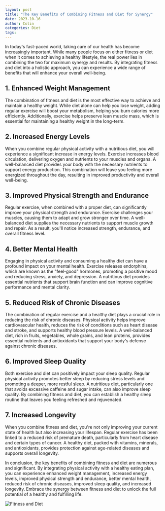 ```yaml
---
layout: post
title: "The Key Benefits of Combining Fitness and Diet for Synergy"
date: 2023-10-16
author: Colin
categories: Diet
tags: 
---
```


In today's fast-paced world, taking care of our health has become increasingly important. While many people focus on either fitness or diet when it comes to achieving a healthy lifestyle, the real power lies in combining the two for maximum synergy and results. By integrating fitness and diet into a holistic approach, you can experience a wide range of benefits that will enhance your overall well-being.

## 1. Enhanced Weight Management
The combination of fitness and diet is the most effective way to achieve and maintain a healthy weight. While diet alone can help you lose weight, adding regular exercise will boost your metabolism, helping you burn calories more efficiently. Additionally, exercise helps preserve lean muscle mass, which is essential for maintaining a healthy weight in the long-term.

## 2. Increased Energy Levels
When you combine regular physical activity with a nutritious diet, you will experience a significant increase in energy levels. Exercise increases blood circulation, delivering oxygen and nutrients to your muscles and organs. A well-balanced diet provides your body with the necessary nutrients to support energy production. This combination will leave you feeling more energized throughout the day, resulting in improved productivity and overall well-being.

## 3. Improved Physical Strength and Endurance
Regular exercise, when combined with a proper diet, can significantly improve your physical strength and endurance. Exercise challenges your muscles, causing them to adapt and grow stronger over time. A well-balanced diet supplies the necessary nutrients to support muscle growth and repair. As a result, you'll notice increased strength, endurance, and overall fitness level.

## 4. Better Mental Health
Engaging in physical activity and consuming a healthy diet can have a profound impact on your mental health. Exercise releases endorphins, which are known as the "feel-good" hormones, promoting a positive mood and reducing stress, anxiety, and depression. A nutritious diet provides essential nutrients that support brain function and can improve cognitive performance and mental clarity.

## 5. Reduced Risk of Chronic Diseases
The combination of regular exercise and a healthy diet plays a crucial role in reducing the risk of chronic diseases. Physical activity helps improve cardiovascular health, reduces the risk of conditions such as heart disease and stroke, and supports healthy blood pressure levels. A well-balanced diet, rich in fruits, vegetables, whole grains, and lean proteins, provides essential nutrients and antioxidants that support your body's defense against chronic diseases.

## 6. Improved Sleep Quality
Both exercise and diet can positively impact your sleep quality. Regular physical activity promotes better sleep by reducing stress levels and promoting a deeper, more restful sleep. A nutritious diet, particularly one that avoids excessive caffeine and sugar intake, can also improve sleep quality. By combining fitness and diet, you can establish a healthy sleep routine that leaves you feeling refreshed and rejuvenated.

## 7. Increased Longevity
When you combine fitness and diet, you're not only improving your current state of health but also increasing your lifespan. Regular exercise has been linked to a reduced risk of premature death, particularly from heart disease and certain types of cancer. A healthy diet, packed with vitamins, minerals, and antioxidants, provides protection against age-related diseases and supports overall longevity.

In conclusion, the key benefits of combining fitness and diet are numerous and significant. By integrating physical activity with a healthy eating plan, you can experience enhanced weight management, increased energy levels, improved physical strength and endurance, better mental health, reduced risk of chronic diseases, improved sleep quality, and increased longevity. Embrace the synergy between fitness and diet to unlock the full potential of a healthy and fulfilling life.

![Fitness and Diet](https://source.unsplash.com/1600x900/?fitness,diet)